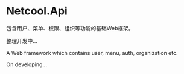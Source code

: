 # Netcool.Api

包含用户、菜单、权限、组织等功能的基础Web框架。

整理开发中...

A Web framework which contains user, menu, auth, organization etc.

On developing...
